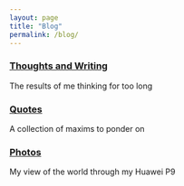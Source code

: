 ```yaml
---
layout: page
title: "Blog"
permalink: /blog/
---
```



<h3><a href="{{ site.url | relative_url }}/thoughts">Thoughts and Writing</a></h3>
The results of me thinking for too long


<h3><a href="{{ site.url | relative_url }}/quotes">Quotes</a></h3>
A collection of maxims to ponder on


<h3><a href="{{ site.url | relative_url }}/galleries">Photos</a></h3>
My view of the world through my Huawei P9


